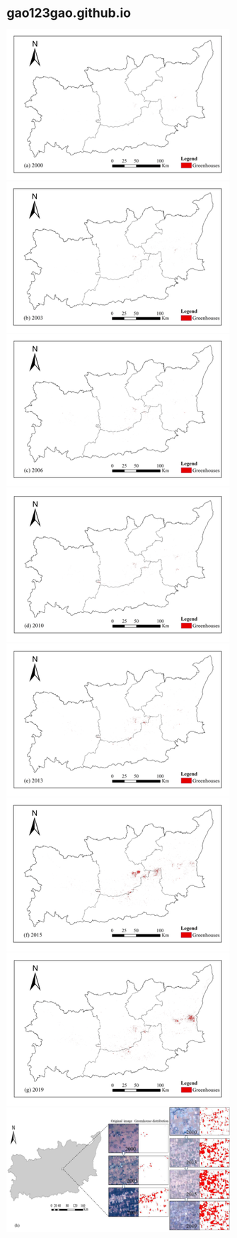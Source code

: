 # gao123gao.github.io
![](https://github.com/gao123gao/gao123gao.github.io/blob/main/images/a_2000.jpg)
![](https://github.com/gao123gao/gao123gao.github.io/blob/main/images/b_2003.jpg)
![](https://github.com/gao123gao/gao123gao.github.io/blob/main/images/c_2006.jpg)
![](https://github.com/gao123gao/gao123gao.github.io/blob/main/images/d_2010.jpg)
![](https://github.com/gao123gao/gao123gao.github.io/blob/main/images/e_2013.jpg)
![](https://github.com/gao123gao/gao123gao.github.io/blob/main/images/f_2015.jpg)
![](https://github.com/gao123gao/gao123gao.github.io/blob/main/images/g_2019.jpg)
![](https://github.com/gao123gao/gao123gao.github.io/blob/main/images/h_Selected%20area.jpg)




